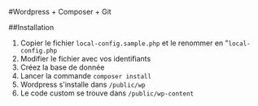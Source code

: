 #Wordpress + Composer + Git

##Installation
1. Copier le fichier `local-config.sample.php` et le renommer en "`local-config.php`
2. Modifier le fichier avec vos identifiants
3. Créez la base de donnée
4. Lancer la commande `composer install`
5. Wordpress s'installe dans `/public/wp`
6. Le code custom se trouve dans `/public/wp-content`